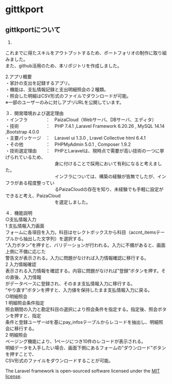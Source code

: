 # gittkport  

## gittkportについて
  
1.  
これまでに得たスキルをアウトプットするため、ポートフォリオの制作に取り組みました。  
また、github活用のため、本リポジトリを作成しました。
  
2.アプリ概要  
・家計の支出を記録するアプリ。  
・機能は、支払情報記録と支出明細照会の２種類。  
・照会した明細はCSV形式のファイルでダウンロードが可能。  
 ※一部のユーザーのみに対しアプリURLを公開しています。  
  
３．開発環境および選定理由  
・インフラ　　　　：　PaizaCloud（Webサーバ、DBサーバ、エディタ）  
・技術　　　　　　：　PHP 7.4.1 ,Laravel Framework 6.20.26 , MySQL 14.14 ,Bootstrap 4.0.0  
・主要パッケージ　：　Laravel ui 1.3.0 , Lravel Collective html 6.4.1  
・その他　　　　　：　PHPMyAdmin 5.0.1 , Composer 1.9.2  
・技術選定理由　　：　PHPとLaravelは、現時点で需要が高い技術の一つに挙げられているため、  
　　　　　　　　　　　身に付けることで採用において有利になると考えました。  
　　　　　　　　　　　インフラについては、構築の経験が皆無でしたが、インフラがある程度整ってい  
　　　　　　　　　　　るPaizaCloudの存在を知り、未経験でも手軽に設定ができると考え、PaizaCloud  
　　　　　　　　　　　を選定しました。  

４．機能説明  
○支払情報入力  
1 支払情報入力画面  
フォームに各項目を入力。科目はセレクトボックスから科目（accnt_itemsテーブルから抽出した文字列）を選択する。  
“入力ボタン”を押すと、バリデーションが行われる。入力に不備があると、画面上側に不備に応じた  
警告文が表示される。入力に問題がなければ入力情報確認に移行する。  
2 入力情報確認  
表示される入力情報を確認する。内容に問題がなければ”登録”ボタンを押す。その直後、入力情報  
がデータベースに登録され、そのまま支払情報入力に移行する。  
”やり直す”ボタンを押すと、入力値を保持したまま支払情報入力に戻る。  
○明細照会  
1 明細照会条件指定  
照会期間の入力と勘定科目の選択により照会条件を指定する。指定後、照会ボタンを押すと、指定  
条件と登録ユーザーidを基にpay_infosテーブルからレコードを抽出し、明細照会に移行する。  
2 明細照会  
ページング機能により、1ページにつき10件のレコードが表示される。  
明細データを入手したい場合、画面下側にあるフォームの”ダウンロード”ボタンを押すことで、  
CSV形式のファイルをダウンロードすることが可能。  
    


The Laravel framework is open-sourced software licensed under the [MIT license](https://opensource.org/licenses/MIT).
